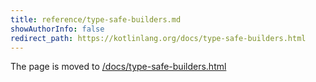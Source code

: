 ```yaml
---
title: reference/type-safe-builders.md
showAuthorInfo: false
redirect_path: https://kotlinlang.org/docs/type-safe-builders.html
---
```


The page is moved to [/docs/type-safe-builders.html](/docs/type-safe-builders.html)
